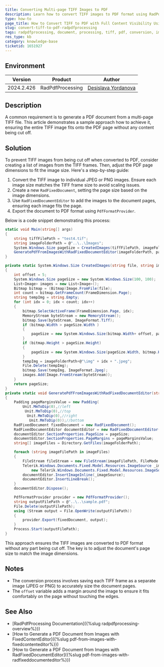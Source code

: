 ```yaml
---
title: Converting Multi-page TIFF Images to PDF 
description: Learn how to convert TIFF images to PDF format using RadPdfProcessing while ensuring the whole image fits onto the page without being cut off.
type: how-to
page_title: How to Convert TIFF to PDF with Full Content Visibility Using RadPdfProcessing
slug: convert-tiff-to-pdf-radpdfprocessing
tags: radpdfprocessing, document, processing, tiff, pdf, conversion, image, fit,
res_type: kb
category: knowledge-base
ticketid: 1651927
---
```


## Environment

| Version | Product | Author | 
| --- | --- | ---- | 
| 2024.2.426| RadPdfProcessing|[Desislava Yordanova](https://www.telerik.com/blogs/author/desislava-yordanova)| 

## Description

A common requirement is to generate a PDF document from a multi-page TIFF file. This article demonstrates a sample approach how to achieve it, ensuring the entire TIFF image fits onto the PDF page without any content being cut off.

## Solution

To prevent TIFF images from being cut off when converted to PDF, consider creating a list of images from the TIFF frames. Then, adjust the PDF page dimensions to fit the image size. Here's a step-by-step guide:

1. Convert the TIFF image to individual JPEG or PNG images. Ensure each image size matches the TIFF frame size to avoid scaling issues.
2. Create a new `RadFixedDocument`, setting the page size based on the image dimensions.
3. Use `RadFixedDocumentEditor` to add the images to the document pages, ensuring each image fits the page.
4. Export the document to PDF format using `PdfFormatProvider`.

Below is a code snippet demonstrating this process:

```csharp
static void Main(string[] args)
{
    string tiffFilePath = "test4.tif";
    string imageFolderPath = @"..\..\Images";
    System.Windows.Size pageSize = CreatedImages(tiffFilePath, imageFolderPath);
    GeneratePdfFromImagesWithRadFixedDocumentEditor(imageFolderPath, pageSize);
}

private static System.Windows.Size CreatedImages(string file, string imageFolderPath)
{
    int offset = 5;
    System.Windows.Size pageSize = new System.Windows.Size(100, 100);
    List<Image> images = new List<Image>();
    Bitmap bitmap = (Bitmap)Image.FromFile(file);
    int count = bitmap.GetFrameCount(FrameDimension.Page);
    string tempImg = string.Empty;
    for (int idx = 0; idx < count; idx++)
    {
        bitmap.SelectActiveFrame(FrameDimension.Page, idx);
        MemoryStream byteStream = new MemoryStream();
        bitmap.Save(byteStream, ImageFormat.Tiff);
        if (bitmap.Width > pageSize.Width )
        {
            pageSize = new System.Windows.Size(bitmap.Width+ offset, pageSize.Height);
        }
        if (bitmap.Height > pageSize.Height)
        {
            pageSize = new System.Windows.Size(pageSize.Width, bitmap.Height + offset);
        }
        tempImg = imageFolderPath+@"\img" + idx + ".jpeg";
        File.Delete(tempImg);
        bitmap.Save(tempImg, ImageFormat.Jpeg);
        images.Add(Image.FromStream(byteStream));
    }
    return pageSize;
}
private static void GeneratePdfFromImagesWithRadFixedDocumentEditor(string imageFolderPath, System.Windows.Size pageSize)
{
    Padding pageMarginsValue = new Padding(
        Unit.MmToDip(0),//left
         Unit.MmToDip(0),//top
          Unit.MmToDip(0),//right
           Unit.MmToDip(0));//bottom 
    RadFixedDocument fixedDocument = new RadFixedDocument();
    RadFixedDocumentEditor documentEditor = new RadFixedDocumentEditor(fixedDocument);
    documentEditor.SectionProperties.PageSize = pageSize;
    documentEditor.SectionProperties.PageMargins = pageMarginsValue;
    string[] imageFiles = Directory.GetFiles(imageFolderPath);

    foreach (string imageFilePath in imageFiles)
    {
        FileStream fileStream = new FileStream(imageFilePath, FileMode.Open);
        Telerik.Windows.Documents.Fixed.Model.Resources.ImageSource _imageSource =
            new Telerik.Windows.Documents.Fixed.Model.Resources.ImageSource(fileStream);
        documentEditor.InsertImageInline(_imageSource);
        documentEditor.InsertLineBreak();
    }
    documentEditor.Dispose();

    PdfFormatProvider provider = new PdfFormatProvider();
    string outputFilePath = @"..\..\sample.pdf";
    File.Delete(outputFilePath);
    using (Stream output = File.OpenWrite(outputFilePath))
    {
        provider.Export(fixedDocument, output);
    }
    Process.Start(outputFilePath);
}
```
This approach ensures the TIFF images are converted to PDF format without any part being cut off. The key is to adjust the document's page size to match the image dimensions.

## Notes

- The conversion process involves saving each TIFF frame as a separate image (JPEG or PNG) to accurately size the document pages.
- The `offset` variable adds a margin around the image to ensure it fits comfortably on the page without touching the edges.

## See Also

- [RadPdfProcessing Documentation]({%slug radpdfprocessing-overview%}})
- [How to Generate a PDF Document from Images with FixedContentEditor]({%slug pdf-from-images-with-fixedcontenteditor%}})
- [How to Generate a PDF Document from Images with RadFixedDocumentEditor]({%slug pdf-from-images-with-radfixeddocumenteditor%}})
